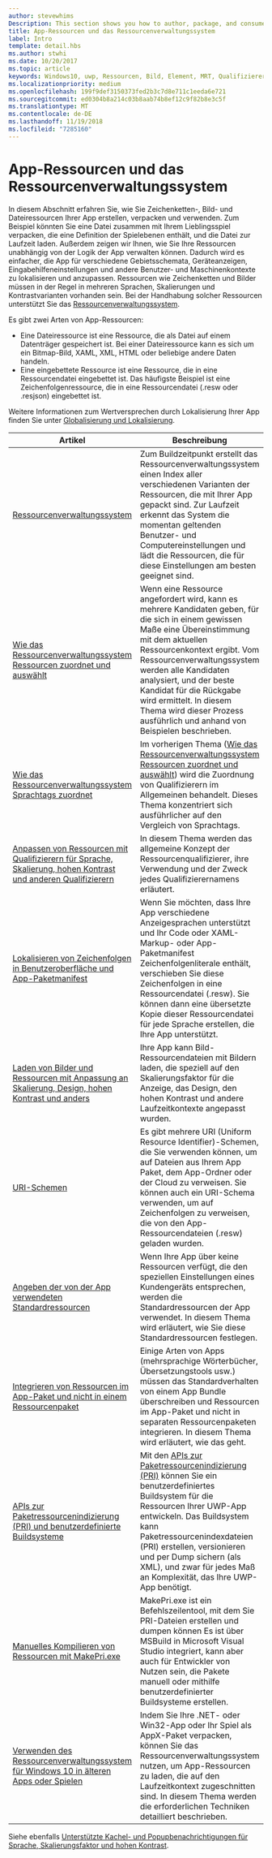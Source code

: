```yaml
---
author: stevewhims
Description: This section shows you how to author, package, and consume your app's string, image, and file resources.
title: App-Ressourcen und das Ressourcenverwaltungssystem
label: Intro
template: detail.hbs
ms.author: stwhi
ms.date: 10/20/2017
ms.topic: article
keywords: Windows10, uwp, Ressourcen, Bild, Element, MRT, Qualifizierer
ms.localizationpriority: medium
ms.openlocfilehash: 199f9def3150373fed2b3c7d8e711c1eeda6e721
ms.sourcegitcommit: ed0304b8a214c03b8aab74b8ef12c9f82b8e3c5f
ms.translationtype: MT
ms.contentlocale: de-DE
ms.lasthandoff: 11/19/2018
ms.locfileid: "7285160"
---
```

# <a name="app-resources-and-the-resource-management-system"></a>App-Ressourcen und das Ressourcenverwaltungssystem


In diesem Abschnitt erfahren Sie, wie Sie Zeichenketten-, Bild- und Dateiressourcen Ihrer App erstellen, verpacken und verwenden. Zum Beispiel könnten Sie eine Datei zusammen mit Ihrem Lieblingsspiel verpacken, die eine Definition der Spielebenen enthält, und die Datei zur Laufzeit laden. Außerdem zeigen wir Ihnen, wie Sie Ihre Ressourcen unabhängig von der Logik der App verwalten können. Dadurch wird es einfacher, die App für verschiedene Gebietsschemata, Geräteanzeigen, Eingabehilfeneinstellungen und andere Benutzer- und Maschinenkontexte zu lokalisieren und anzupassen. Ressourcen wie Zeichenketten und Bilder müssen in der Regel in mehreren Sprachen, Skalierungen und Kontrastvarianten vorhanden sein. Bei der Handhabung solcher Ressourcen unterstützt Sie das [Ressourcenverwaltungssystem](resource-management-system.md).

Es gibt zwei Arten von App-Ressourcen:
- Eine Dateiressource ist eine Ressource, die als Datei auf einem Datenträger gespeichert ist. Bei einer Dateiressource kann es sich um ein Bitmap-Bild, XAML, XML, HTML oder beliebige andere Daten handeln.
- Eine eingebettete Ressource ist eine Ressource, die in eine Ressourcendatei eingebettet ist. Das häufigste Beispiel ist eine Zeichenfolgenressource, die in eine Ressourcendatei (.resw oder .resjson) eingebettet ist.

Weitere Informationen zum Wertversprechen durch Lokalisierung Ihrer App finden Sie unter [Globalisierung und Lokalisierung](../design/globalizing/globalizing-portal.md).

| Artikel | Beschreibung |
|---------|-------------|
| [Ressourcenverwaltungssystem](resource-management-system.md) | Zum Buildzeitpunkt erstellt das Ressourcenverwaltungssystem einen Index aller verschiedenen Varianten der Ressourcen, die mit Ihrer App gepackt sind. Zur Laufzeit erkennt das System die momentan geltenden Benutzer- und Computereinstellungen und lädt die Ressourcen, die für diese Einstellungen am besten geeignet sind. |
| [Wie das Ressourcenverwaltungssystem Ressourcen zuordnet und auswählt](how-rms-matches-and-chooses-resources.md) | Wenn eine Ressource angefordert wird, kann es mehrere Kandidaten geben, für die sich in einem gewissen Maße eine Übereinstimmung mit dem aktuellen Ressourcenkontext ergibt. Vom Ressourcenverwaltungssystem werden alle Kandidaten analysiert, und der beste Kandidat für die Rückgabe wird ermittelt. In diesem Thema wird dieser Prozess ausführlich und anhand von Beispielen beschrieben. |
| [Wie das Ressourcenverwaltungssystem Sprachtags zuordnet](how-rms-matches-lang-tags.md) | Im vorherigen Thema ([Wie das Ressourcenverwaltungssystem Ressourcen zuordnet und auswählt](how-rms-matches-and-chooses-resources.md)) wird die Zuordnung von Qualifizierern im Allgemeinen behandelt. Dieses Thema konzentriert sich ausführlicher auf den Vergleich von Sprachtags. |
| [Anpassen von Ressourcen mit Qualifizierern für Sprache, Skalierung, hohen Kontrast und anderen Qualifizierern](tailor-resources-lang-scale-contrast.md) | In diesem Thema werden das allgemeine Konzept der Ressourcenqualifizierer, ihre Verwendung und der Zweck jedes Qualifizierernamens erläutert. |
| [Lokalisieren von Zeichenfolgen in Benutzeroberfläche und App-Paketmanifest](localize-strings-ui-manifest.md) | Wenn Sie möchten, dass Ihre App verschiedene Anzeigesprachen unterstützt und Ihr Code oder XAML-Markup- oder App-Paketmanifest Zeichenfolgenliterale enthält, verschieben Sie diese Zeichenfolgen in eine Ressourcendatei (.resw). Sie können dann eine übersetzte Kopie dieser Ressourcendatei für jede Sprache erstellen, die Ihre App unterstützt. |
| [Laden von Bilder und Ressourcen mit Anpassung an Skalierung, Design, hohen Kontrast und anders](images-tailored-for-scale-theme-contrast.md) | Ihre App kann Bild-Ressourcendateien mit Bildern laden, die speziell auf den Skalierungsfaktor für die Anzeige, das Design, den hohen Kontrast und andere Laufzeitkontexte angepasst wurden. |
| [URI-Schemen](uri-schemes.md) | Es gibt mehrere URI (Uniform Resource Identifier)-Schemen, die Sie verwenden können, um auf Dateien aus Ihrem App Paket, dem App-Ordner oder der Cloud zu verweisen. Sie können auch ein URI-Schema verwenden, um auf Zeichenfolgen zu verweisen, die von den App-Ressourcendateien (.resw) geladen wurden. |
| [Angeben der von der App verwendeten Standardressourcen](specify-default-resources-installed.md) | Wenn Ihre App über keine Ressourcen verfügt, die den speziellen Einstellungen eines Kundengeräts entsprechen, werden die Standardressourcen der App verwendet. In diesem Thema wird erläutert, wie Sie diese Standardressourcen festlegen. |
| [Integrieren von Ressourcen im App-Paket und nicht in einem Ressourcenpaket](build-resources-into-app-package.md) | Einige Arten von Apps (mehrsprachige Wörterbücher, Übersetzungstools usw.) müssen das Standardverhalten von einem App Bundle überschreiben und Ressourcen im App-Paket und nicht in separaten Ressourcenpaketen integrieren. In diesem Thema wird erläutert, wie das geht. |
| [APIs zur Paketressourcenindizierung (PRI) und benutzerdefinierte Buildsysteme](pri-apis-custom-build-systems.md) | Mit den [APIs zur Paketressourcenindizierung (PRI)](https://msdn.microsoft.com/library/windows/desktop/mt845690) können Sie ein benutzerdefiniertes Buildsystem für die Ressourcen Ihrer UWP-App entwickeln. Das Buildsystem kann Paketressourcenindexdateien (PRI) erstellen, versionieren und per Dump sichern (als XML), und zwar für jedes Maß an Komplexität, das Ihre UWP-App benötigt. |
| [Manuelles Kompilieren von Ressourcen mit MakePri.exe](compile-resources-manually-with-makepri.md) | MakePri.exe ist ein Befehlszeilentool, mit dem Sie PRI-Dateien erstellen und dumpen können Es ist über MSBuild in Microsoft Visual Studio integriert, kann aber auch für Entwickler von Nutzen sein, die Pakete manuell oder mithilfe benutzerdefinierter Buildsysteme erstellen. |
| [Verwenden des Ressourcenverwaltungssystem für Windows 10 in älteren Apps oder Spielen](using-mrt-for-converted-desktop-apps-and-games.md) | Indem Sie Ihre .NET- oder Win32-App oder Ihr Spiel als AppX-Paket verpacken, können Sie das Ressourcenverwaltungssystem nutzen, um App-Ressourcen zu laden, die auf den Laufzeitkontext zugeschnitten sind. In diesem Thema werden die erforderlichen Techniken detailliert beschrieben. |

Siehe ebenfalls [Unterstützte Kachel- und Popupbenachrichtigungen für Sprache, Skalierungsfaktor und hohen Kontrast](../design/shell/tiles-and-notifications/tile-toast-language-scale-contrast.md).
